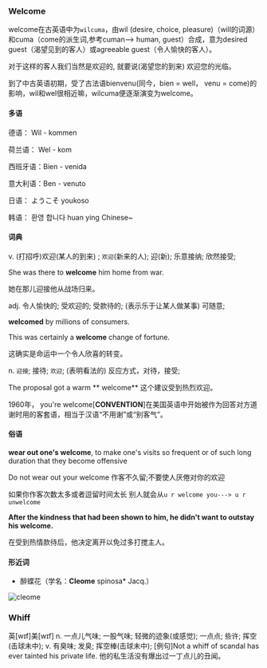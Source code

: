### Welcome

welcome在古英语中为`wilcuma`，由wil (desire, choice, pleasure)（will的词源）和cuma（come的派生词,参考cuman--> human, guest）合成，意为desired guest（渴望见到的客人）或agreeable guest（令人愉快的客人）。

对于这样的客人我们当然是欢迎的, 就要说(渴望您的到来) 欢迎您的光临。

到了中古英语初期，受了古法语bienvenu(同今，bien = well， venu = come)的影响，wil和wel很相近嘛，wilcuma便逐渐演变为welcome。

#### 多语

德语： Wil - kommen

荷兰语： Wel - kom

西班牙语：Bien - venida

意大利语：Ben - venuto

日语： ようこそ youkoso

韩语： 환영 합니다  huan ying Chinese~

#### 词典

v.	(打招呼)欢迎(某人的到来) ; `欢迎`(新来的人); 迎(新); 乐意接纳; 欣然接受;

She was there to **welcome** him home from war. 

她在那儿迎接他从战场归来。

adj.	令人愉快的; 受欢迎的; 受款待的; (表示乐于让某人做某事) 可随意;

**welcomed** by millions of consumers.

This was certainly a **welcome** change of fortune.

这确实是命运中一个令人欣喜的转变。

n.	`迎接`; 接待; `欢迎`; (表明看法的) 反应方式，对待，接受;

The proposal got a warm ** welcome**
这个建议受到热烈欢迎。


1960年， you're welcome[**CONVENTION**]在美国英语中开始被作为回答对方道谢时用的客套语，相当于汉语“不用谢”或“别客气”。

 #### 俗语

 **wear out one's welcome**, to make one's visits so frequent or of such long duration that they become offensive

 Do not wear out your welcome 作客不久留;不要使人厌倦对你的欢迎

如果你作客次数太多或者逗留时间太长 别人就会从`u r welcome you---> u r unwelcome`

**After the kindness that had been shown to him, he didn't want to outstay his welcome.** 

在受到热情款待后，他决定离开以免过多打搅主人。

 #### 形近词

- 醉蝶花（学名：**Cleome** spinosa* Jacq.）

![cleome](https://gss0.bdstatic.com/-4o3dSag_xI4khGkpoWK1HF6hhy/baike/c0%3Dbaike92%2C5%2C5%2C92%2C30/sign=68d2c895c8bf6c81e33a24badd57da50/dbb44aed2e738bd4474c9ecca58b87d6267ff9da.jpg)

### Whiff	

英[wɪf]美[wɪf]
n.	一点儿气味; 一股气味; 轻微的迹象(或感觉); 一点点; 些许; 挥空(击球未中);
v.	有臭味; 发臭; 挥空棒(击球未中);
[例句]Not a whiff of scandal has ever tainted his private life.
他的私生活没有爆出过一丁点儿的丑闻。